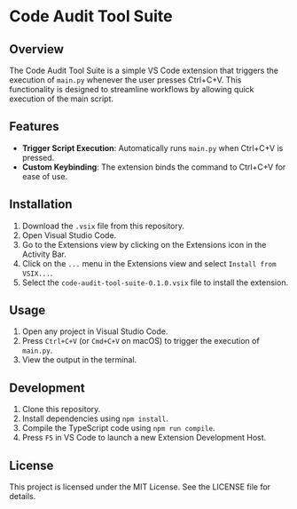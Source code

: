 # Code Audit Tool Suite

## Overview
The Code Audit Tool Suite is a simple VS Code extension that triggers the execution of `main.py` whenever the user presses Ctrl+C+V. This functionality is designed to streamline workflows by allowing quick execution of the main script.

## Features
- **Trigger Script Execution**: Automatically runs `main.py` when Ctrl+C+V is pressed.
- **Custom Keybinding**: The extension binds the command to Ctrl+C+V for ease of use.

## Installation
1. Download the `.vsix` file from this repository.
2. Open Visual Studio Code.
3. Go to the Extensions view by clicking on the Extensions icon in the Activity Bar.
4. Click on the `...` menu in the Extensions view and select `Install from VSIX...`.
5. Select the `code-audit-tool-suite-0.1.0.vsix` file to install the extension.

## Usage
1. Open any project in Visual Studio Code.
2. Press `Ctrl+C+V` (or `Cmd+C+V` on macOS) to trigger the execution of `main.py`.
3. View the output in the terminal.

## Development
1. Clone this repository.
2. Install dependencies using `npm install`.
3. Compile the TypeScript code using `npm run compile`.
4. Press `F5` in VS Code to launch a new Extension Development Host.

## License
This project is licensed under the MIT License. See the LICENSE file for details.
